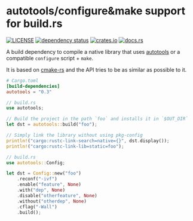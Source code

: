 # autotools/configure&make support for build.rs

[![LICENSE](https://img.shields.io/badge/license-MIT-blue.svg)](LICENSE)
[![dependency status](https://deps.rs/repo/github/lu-zero/autotools-rs/status.svg)](https://deps.rs/repo/github/lu-zero/autotools-rs)
[![crates.io](https://img.shields.io/crates/v/autotools.svg?style=flat)](https://crates.io/crates/autotools)
[![docs.rs](https://docs.rs/autotools/badge.svg)](https://docs.rs/autotools)

A build dependency to compile a native library that uses [autotools][1] or
a compatible `configure` script + `make`.

It is based on [cmake-rs](https://github.com/alexcrichton/cmake-rs) and
the API tries to be as similar as possible to it.

``` toml
# Cargo.toml
[build-dependencies]
autotools = "0.3"
```

``` rust
// build.rs
use autotools;

// Build the project in the path `foo` and installs it in `$OUT_DIR`
let dst = autotools::build("foo");

// Simply link the library without using pkg-config
println!("cargo:rustc-link-search=native={}", dst.display());
println!("cargo:rustc-link-lib=static=foo");
```

``` rust
// build.rs
use autotools::Config;

let dst = Config::new("foo")
    .reconf("-ivf")
    .enable("feature", None)
    .with("dep", None)
    .disable("otherfeature", None)
    .without("otherdep", None)
    .cflag("-Wall")
    .build();
```

[1]: https://www.gnu.org/software/autoconf/autoconf.html
